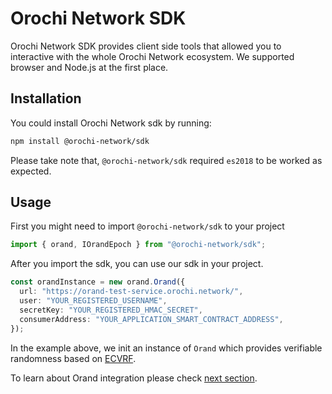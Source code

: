 # Orochi Network SDK

Orochi Network SDK provides client side tools that allowed you to interactive with the whole Orochi Network ecosystem. We supported browser and Node.js at the first place.

## Installation

You could install Orochi Network sdk by running:

```bash
npm install @orochi-network/sdk
```

Please take note that, `@orochi-network/sdk` required `es2018` to be worked as expected.

## Usage

First you might need to import `@orochi-network/sdk` to your project

```ts
import { orand, IOrandEpoch } from "@orochi-network/sdk";
```

After you import the sdk, you can use our sdk in your project.

```ts
const orandInstance = new orand.Orand({
  url: "https://orand-test-service.orochi.network/",
  user: "YOUR_REGISTERED_USERNAME",
  secretKey: "YOUR_REGISTERED_HMAC_SECRET",
  consumerAddress: "YOUR_APPLICATION_SMART_CONTRACT_ADDRESS",
});
```

In the example above, we init an instance of `Orand` which provides verifiable randomness based on [ECVRF](../ecvrf/verifiable_random_function.md).

To learn about Orand integration please check [next section](./contract-integration.md).
